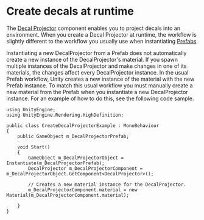 # Create decals at runtime

The [Decal Projector](decal-projector-reference.md) component enables you to project decals into an environment. When you create a Decal Projector at runtime, the workflow is slightly different to the workflow you usually use when instantiating [Prefabs](https://docs.unity3d.com/Manual/Prefabs.html).

Instantiating a new DecalProjector from a Prefab does not automatically create a new instance of the DecalProjector's material. If you spawn multiple instances of the DecalProjector and make changes in one of its materials, the changes affect every DecalProjector instance. In the usual Prefab workflow, Unity creates a new instance of the material with the new Prefab instance. To match this usual workflow you must manually create a new material from the Prefab when you instantiate a new DecalProjector instance. For an example of how to do this, see the following code sample.

```
using UnityEngine;
using UnityEngine.Rendering.HighDefinition;

public class CreateDecalProjectorExample : MonoBehaviour
{
    public GameObject m_DecalProjectorPrefab;

    void Start()
    {
        GameObject m_DecalProjectorObject = Instantiate(m_DecalProjectorPrefab);
        DecalProjector m_DecalProjectorComponent = m_DecalProjectorObject.GetComponent<DecalProjector>();

        // Creates a new material instance for the DecalProjector.
        m_DecalProjectorComponent.material = new Material(m_DecalProjectorComponent.material);

    }
}
```
